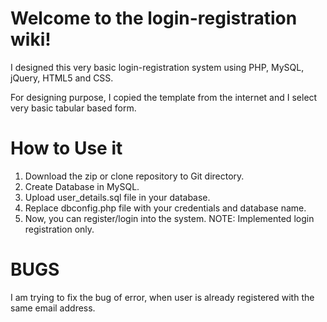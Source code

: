 # Welcome to the login-registration wiki!

I designed this very basic login-registration system using PHP, MySQL, jQuery, HTML5 and CSS.

For designing purpose, I copied the template from the internet and I select very basic tabular based form.

# How to Use it
1. Download the zip or clone repository to Git directory.
2. Create Database in MySQL.
3. Upload user_details.sql file in your database.
4. Replace dbconfig.php file with your credentials and database name.
5. Now, you can register/login into the system. NOTE: Implemented login registration only.

# BUGS
I am trying to fix the bug of error, when user is already registered with the same email address.
